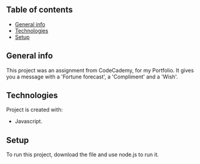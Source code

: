 ## Table of contents
* [General info](#general-info)
* [Technologies](#technologies)
* [Setup](#setup)

## General info
This project was an assignment from CodeCademy, for my Portfolio.
It gives you a message with a 'Fortune forecast', a 'Compliment' and a 'Wish'.
	
## Technologies
Project is created with:
* Javascript.
	
## Setup
To run this project, download the file and use node.js to run it.